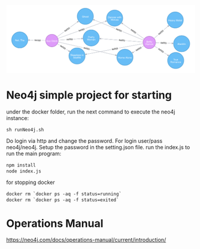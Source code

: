![Neo4j](./_media/neo4j.png)

# Neo4j simple project for starting
under the docker folder, run the next command to execute the neo4j instance: 
```
sh runNeo4j.sh
```
Do login via http and change the password. For login user/pass neo4j/neo4j.
Setup the password in the setting.json file.
run the index.js to run the main program:
```
npm install
node index.js 
```

for stopping docker
```$xslt
docker rm `docker ps -aq -f status=running`
docker rm `docker ps -aq -f status=exited`
```

# Operations Manual
https://neo4j.com/docs/operations-manual/current/introduction/
